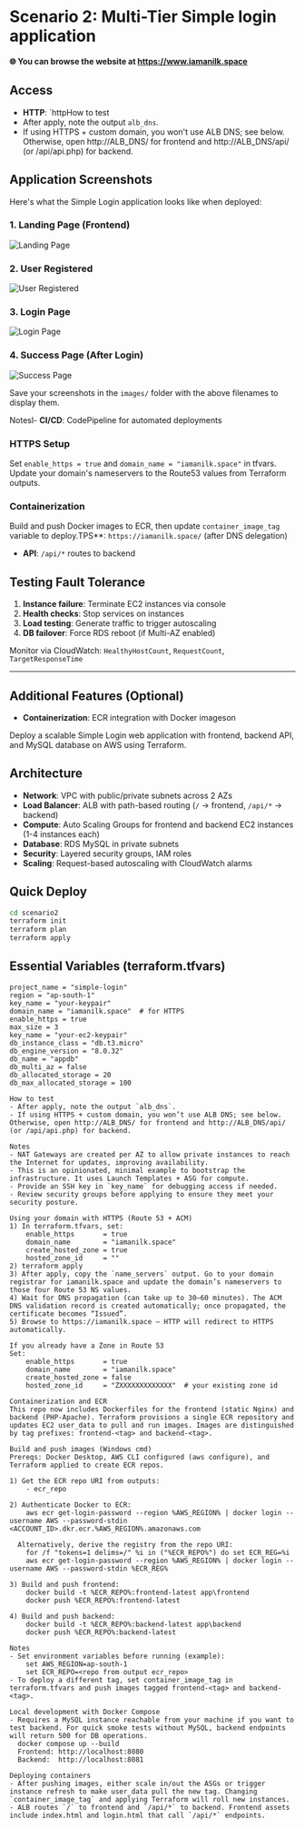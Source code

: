 # Scenario 2: Multi-Tier Simple login application

**🌐 You can browse the website at https://www.iamanilk.space**

## Access
- **HTTP**: `httpHow to test
- After apply, note the output `alb_dns`.
- If using HTTPS + custom domain, you won't use ALB DNS; see below. Otherwise, open http://ALB_DNS/ for frontend and http://ALB_DNS/api/ (or /api/api.php) for backend.

## Application Screenshots

Here's what the Simple Login application looks like when deployed:

### 1. Landing Page (Frontend)
![Landing Page](./images/landing-page.png)

### 2. User Registered
![User Registered](./images/registered-user.png)

### 3. Login Page  
![Login Page](./images/login-page.png)

### 4. Success Page (After Login)
![Success Page](./images/success-page.png)

Save your screenshots in the `images/` folder with the above filenames to display them.

Notesl- **CI/CD**: CodePipeline for automated deployments

### HTTPS Setup
Set `enable_https = true` and `domain_name = "iamanilk.space"` in tfvars. Update your domain's nameservers to the Route53 values from Terraform outputs.

### Containerization
Build and push Docker images to ECR, then update `container_image_tag` variable to deploy.TPS**: `https://iamanilk.space/` (after DNS delegation)
- **API**: `/api/*` routes to backend

## Testing Fault Tolerance
1. **Instance failure**: Terminate EC2 instances via console
2. **Health checks**: Stop services on instances  
3. **Load testing**: Generate traffic to trigger autoscaling
4. **DB failover**: Force RDS reboot (if Multi-AZ enabled)

Monitor via CloudWatch: `HealthyHostCount`, `RequestCount`, `TargetResponseTime`

---

## Additional Features (Optional)
- **Containerization**: ECR integration with Docker imageson

Deploy a scalable Simple Login web application with frontend, backend API, and MySQL database on AWS using Terraform.

## Architecture
- **Network**: VPC with public/private subnets across 2 AZs  
- **Load Balancer**: ALB with path-based routing (`/` → frontend, `/api/*` → backend)
- **Compute**: Auto Scaling Groups for frontend and backend EC2 instances (1-4 instances each)
- **Database**: RDS MySQL in private subnets
- **Security**: Layered security groups, IAM roles
- **Scaling**: Request-based autoscaling with CloudWatch alarms

## Quick Deploy
```bash
cd scenario2
terraform init
terraform plan
terraform apply
```

## Essential Variables (terraform.tfvars)
```hcl
project_name = "simple-login"
region = "ap-south-1"
key_name = "your-keypair"
domain_name = "iamanilk.space"  # for HTTPS
enable_https = true
max_size = 3
key_name = "your-ec2-keypair"
db_instance_class = "db.t3.micro"
db_engine_version = "8.0.32"
db_name = "appdb"
db_multi_az = false
db_allocated_storage = 20
db_max_allocated_storage = 100

How to test
- After apply, note the output `alb_dns`.
- If using HTTPS + custom domain, you won’t use ALB DNS; see below. Otherwise, open http://ALB_DNS/ for frontend and http://ALB_DNS/api/ (or /api/api.php) for backend.

Notes
- NAT Gateways are created per AZ to allow private instances to reach the Internet for updates, improving availability.
- This is an opinionated, minimal example to bootstrap the infrastructure. It uses Launch Templates + ASG for compute.
- Provide an SSH key in `key_name` for debugging access if needed.
- Review security groups before applying to ensure they meet your security posture.

Using your domain with HTTPS (Route 53 + ACM)
1) In terraform.tfvars, set:
	enable_https       = true
	domain_name        = "iamanilk.space"
	create_hosted_zone = true
	hosted_zone_id     = ""
2) terraform apply
3) After apply, copy the `name_servers` output. Go to your domain registrar for iamanilk.space and update the domain’s nameservers to those four Route 53 NS values.
4) Wait for DNS propagation (can take up to 30–60 minutes). The ACM DNS validation record is created automatically; once propagated, the certificate becomes “Issued”.
5) Browse to https://iamanilk.space — HTTP will redirect to HTTPS automatically.

If you already have a Zone in Route 53
Set:
	enable_https       = true
	domain_name        = "iamanilk.space"
	create_hosted_zone = false
	hosted_zone_id     = "ZXXXXXXXXXXXXX"  # your existing zone id

Containerization and ECR
This repo now includes Dockerfiles for the frontend (static Nginx) and backend (PHP-Apache). Terraform provisions a single ECR repository and updates EC2 user_data to pull and run images. Images are distinguished by tag prefixes: frontend-<tag> and backend-<tag>.

Build and push images (Windows cmd)
Prereqs: Docker Desktop, AWS CLI configured (aws configure), and Terraform applied to create ECR repos.

1) Get the ECR repo URI from outputs:
	- ecr_repo

2) Authenticate Docker to ECR:
	aws ecr get-login-password --region %AWS_REGION% | docker login --username AWS --password-stdin <ACCOUNT_ID>.dkr.ecr.%AWS_REGION%.amazonaws.com

  Alternatively, derive the registry from the repo URI:
	for /f "tokens=1 delims=/" %i in ("%ECR_REPO%") do set ECR_REG=%i
	aws ecr get-login-password --region %AWS_REGION% | docker login --username AWS --password-stdin %ECR_REG%

3) Build and push frontend:
	docker build -t %ECR_REPO%:frontend-latest app\frontend
	docker push %ECR_REPO%:frontend-latest

4) Build and push backend:
	docker build -t %ECR_REPO%:backend-latest app\backend
	docker push %ECR_REPO%:backend-latest

Notes
- Set environment variables before running (example):
	set AWS_REGION=ap-south-1
	set ECR_REPO=<repo from output ecr_repo>
- To deploy a different tag, set container_image_tag in terraform.tfvars and push images tagged frontend-<tag> and backend-<tag>.

Local development with Docker Compose
- Requires a MySQL instance reachable from your machine if you want to test backend. For quick smoke tests without MySQL, backend endpoints will return 500 for DB operations.
  docker compose up --build
  Frontend: http://localhost:8080
  Backend:  http://localhost:8081

Deploying containers
- After pushing images, either scale in/out the ASGs or trigger instance refresh to make user_data pull the new tag. Changing `container_image_tag` and applying Terraform will roll new instances.
- ALB routes `/` to frontend and `/api/*` to backend. Frontend assets include index.html and login.html that call `/api/*` endpoints.

